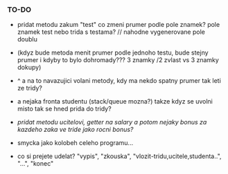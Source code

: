 ### TO-DO
- pridat metodu zakum "test" co zmeni prumer podle pole znamek? pole znamek test nebo trida s testama? // nahodne vygenerovane pole doublu
- (kdyz bude metoda menit prumer podle jednoho testu, bude stejny prumer i kdyby to bylo dohromady??? 3 znamky /2 zvlast vs 3 znamky dokupy)
- ^ a na to navazujici volani metody, kdy ma nekdo spatny prumer tak leti ze tridy?

- a nejaka fronta studentu (stack/queue mozna?) takze kdyz se uvolni misto tak se hned prida do tridy?

- _pridat metodu ucitelovi, getter na salary a potom nejaky bonus za kazdeho zaka ve tride jako rocni bonus?_

- smycka jako kolobeh celeho programu...
- co si prejete udelat? "vypis", "zkouska", "vlozit-tridu,ucitele,studenta..", "...", "konec"